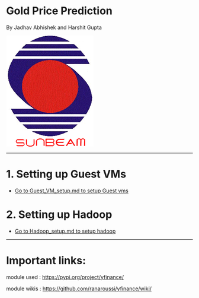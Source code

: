 # Gold Price Prediction

By Jadhav Abhishek and Harshit Gupta<br>

![logo](./data/logo.png)

---

# 1. Setting up Guest VMs
- [Go to Guest_VM_setup.md to setup Guest vms](./Guest_VM_setup.md)


# 2. Setting up Hadoop
- [Go to Hadoop_setup.md to setup hadoop](./Hadoop_setup.md)





---
# Important links:

module used : 
https://pypi.org/project/yfinance/

module wikis : 
https://github.com/ranaroussi/yfinance/wiki/


